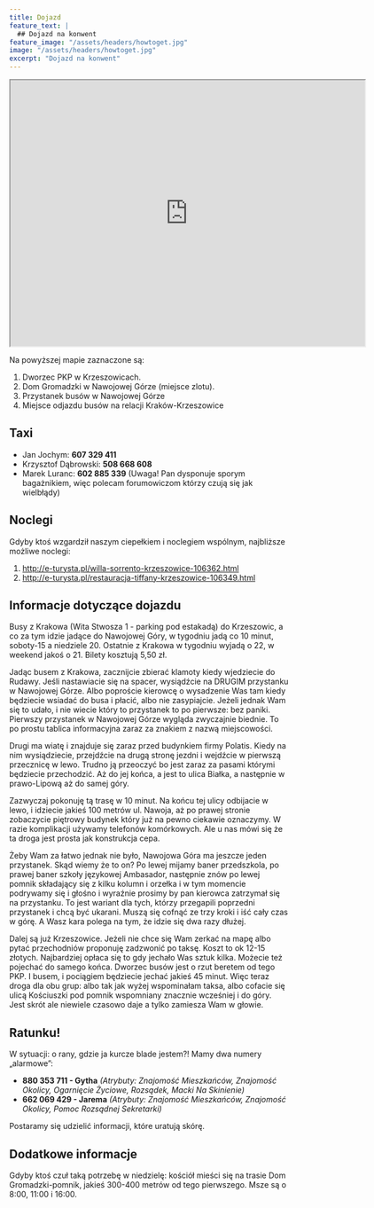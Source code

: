 ```yaml
---
title: Dojazd
feature_text: |
  ## Dojazd na konwent
feature_image: "/assets/headers/howtoget.jpg"
image: "/assets/headers/howtoget.jpg"
excerpt: "Dojazd na konwent"
---
```


<iframe src="https://www.google.com/maps/d/embed?mid=1zUXj9mg_Vw4vvGlWsfPqnqwP060" width="640" height="480"></iframe>

Na powyższej mapie zaznaczone są:

1. Dworzec PKP w Krzeszowicach.
2. Dom Gromadzki w Nawojowej Górze (miejsce zlotu).
3. Przystanek busów w Nawojowej Górze
4. Miejsce odjazdu busów na relacji Kraków-Krzeszowice

## Taxi

 * Jan Jochym: **607 329 411**
 * Krzysztof Dąbrowski: **508 668 608**
 * Marek Luranc: **602 885 339** (Uwaga! Pan dysponuje sporym bagażnikiem, więc polecam forumowiczom którzy czują się jak wielbłądy)

## Noclegi

Gdyby ktoś wzgardził naszym ciepełkiem i noclegiem wspólnym, najbliższe możliwe noclegi:

1. http://e-turysta.pl/willa-sorrento-krzeszowice-106362.html
2. http://e-turysta.pl/restauracja-tiffany-krzeszowice-106349.html

## Informacje dotyczące dojazdu

Busy z Krakowa (Wita Stwosza 1 - parking pod estakadą) do Krzeszowic, a co za tym idzie jadące do Nawojowej Góry, w tygodniu jadą co 10 minut, soboty-15 a niedziele 20. Ostatnie z Krakowa w tygodniu wyjadą o 22, w weekend jakoś o 21. Bilety kosztują 5,50 zł.

Jadąc busem z Krakowa, zacznijcie zbierać klamoty kiedy wjedziecie do Rudawy. Jeśli nastawiacie się na spacer, wysiądźcie na DRUGIM przystanku w Nawojowej Górze. Albo poproście kierowcę o wysadzenie Was tam kiedy będziecie wsiadać do busa i płacić, albo nie zasypiajcie. Jeżeli jednak Wam się to udało, i nie wiecie który to przystanek to po pierwsze: bez paniki. Pierwszy przystanek w Nawojowej Górze wygląda zwyczajnie biednie. To po prostu tablica informacyjna zaraz za znakiem z nazwą miejscowości.

Drugi ma wiatę i znajduje się zaraz przed budynkiem firmy Polatis. Kiedy na nim wysiądziecie, przejdźcie na drugą stronę jezdni i wejdźcie w pierwszą przecznicę w lewo. Trudno ją przeoczyć bo jest zaraz za pasami którymi będziecie przechodzić. Aż do jej końca, a jest to ulica Białka, a następnie w prawo-Lipową aż do samej góry.

Zazwyczaj pokonuję tą trasę w 10 minut. Na końcu tej ulicy odbijacie w lewo, i idziecie jakieś 100 metrów ul. Nawoja, aż po prawej stronie zobaczycie piętrowy budynek który już na pewno ciekawie oznaczymy. W razie komplikacji używamy telefonów komórkowych. Ale u nas mówi się że ta droga jest prosta jak konstrukcja cepa.

Żeby Wam za łatwo jednak nie było, Nawojowa Góra ma jeszcze jeden przystanek. Skąd wiemy że to on? Po lewej mijamy baner przedszkola, po prawej baner szkoły językowej Ambasador, następnie znów po lewej pomnik składający się z kilku kolumn i orzełka i w tym momencie podrywamy się i głośno i wyraźnie prosimy by pan kierowca zatrzymał się na przystanku. To jest wariant dla tych, którzy przegapili poprzedni przystanek i chcą być ukarani. Muszą się cofnąć ze trzy kroki i iść cały czas w górę. A Wasz kara polega na tym, że idzie się dwa razy dłużej.

Dalej są już Krzeszowice. Jeżeli nie chce się Wam zerkać na mapę albo pytać przechodniów proponuję zadzwonić po taksę. Koszt to ok 12-15 złotych. Najbardziej opłaca się to gdy jechało Was sztuk kilka. Możecie też pojechać do samego końca. Dworzec busów jest o rzut beretem od tego PKP. I busem, i pociągiem będziecie jechać jakieś 45 minut. Więc teraz droga dla obu grup: albo tak jak wyżej wspominałam taksa, albo cofacie się ulicą Kościuszki pod pomnik wspomniany znacznie wcześniej i do góry. Jest skrót ale niewiele czasowo daje a tylko zamiesza Wam w głowie.

## Ratunku!

W sytuacji: o rany, gdzie ja kurcze blade jestem?! Mamy dwa numery „alarmowe”:

 * **880 353 711 - Gytha** _(Atrybuty: Znajomość Mieszkańców, Znajomość Okolicy, Ogarnięcie Życiowe, Rozsądek, Macki Na Skinienie)_
 * **662 069 429 - Jarema** _(Atrybuty: Znajomość Mieszkańców, Znajomość Okolicy, Pomoc Rozsądnej Sekretarki)_

Postaramy się udzielić informacji, które uratują skórę.

## Dodatkowe informacje

Gdyby ktoś czuł taką potrzebę w niedzielę: kościół mieści się na trasie Dom Gromadzki-pomnik, jakieś 300-400 metrów od tego pierwszego. Msze są o 8:00, 11:00 i 16:00.